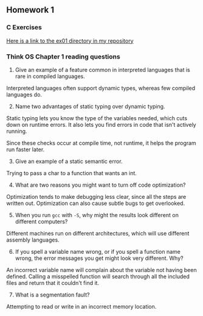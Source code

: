 ## Homework 1

### C Exercises

[Here is a link to the ex01 directory in my repository](https://github.com/KaitlynKeil/ExercisesInC/tree/master/exercises/ex01)

### Think OS Chapter 1 reading questions

1) Give an example of a feature common in interpreted languages that is rare in compiled languages.

Interpreted languages often support dynamic types, whereas few compiled languages do.

2) Name two advantages of static typing over dynamic typing.

Static typing lets you know the type of the variables needed, which cuts down on runtime errors. It also lets you find errors in code that isn't actively running.

Since these checks occur at compile time, not runtime, it helps the program run faster later.

3) Give an example of a static semantic error.

Trying to pass a char to a function that wants an int.

4) What are two reasons you might want to turn off code optimization?

Optimization tends to make debugging less clear, since all the steps are written out. Optimization can also cause subtle bugs to get overlooked.

5) When you run `gcc` with `-S`, why might the results look different on different computers?

Different machines run on different architectures, which will use different assembly languages.

6) If you spell a variable name wrong, or if you spell a function name wrong, the error messages 
you get might look very different.  Why?

An incorrect variable name will complain about the variable not having been defined. Calling a misspelled function will search through all the included files and return that it couldn't find it.

7) What is a segmentation fault?

Attempting to read or write in an incorrect memory location.
